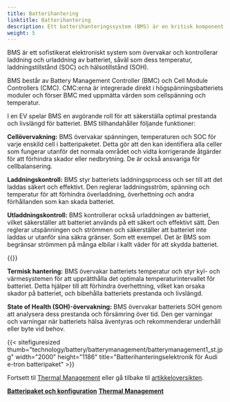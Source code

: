 ```yaml
---
title: Batterihantering
linktitle: Batterihantering
description: Ett batterihanteringssystem (BMS) är en kritisk komponent i ett elfordon (EV) som ansvarar för att hantera batteriets prestanda, hälsa och säkerhet.
weight: 5
---
```

<!-- markdownlint-disable MD033 -->
BMS är ett sofistikerat elektroniskt system som övervakar och kontrollerar laddning och urladdning av batteriet, såväl som dess temperatur, laddningstillstånd (SOC) och hälsotillstånd (SOH).

BMS består av Battery Management Controller (BMC) och Cell Module Controllers (CMC).
CMC:erna är integrerade direkt i högspänningsbatteriets moduler och förser BMC med uppmätta värden som cellspänning och temperatur.

I en EV spelar BMS en avgörande roll för att säkerställa optimal prestanda och livslängd för batteriet. BMS tillhandahåller följande funktioner:

**Cellövervakning:** BMS övervakar spänningen, temperaturen och SOC för varje enskild cell i batteripaketet. Detta gör att den kan identifiera alla celler som fungerar utanför det normala området och vidta korrigerande åtgärder för att förhindra skador eller nedbrytning. De är också ansvariga för cellbalansering.

**Laddningskontroll:** BMS styr batteriets laddningsprocess och ser till att det laddas säkert och effektivt. Den reglerar laddningsström, spänning och temperatur för att förhindra överladdning, överhettning och andra förhållanden som kan skada batteriet.

**Utladdningskontroll:** BMS kontrollerar också urladdningen av batteriet, vilket säkerställer att batteriet används på ett säkert och effektivt sätt. Den reglerar utspänningen och strömmen och säkerställer att batteriet inte laddas ur utanför sina säkra gränser. Som ett exempel. Det är BMS som begränsar strömmen på många elbilar i kallt väder för att skydda batteriet.

{{<evkxdisplayaddarticle />}}

**Termisk hantering:** BMS övervakar batteriets temperatur och styr kyl- och värmesystemen för att upprätthålla det optimala temperaturintervallet för batteriet. Detta hjälper till att förhindra överhettning, vilket kan orsaka skador på batteriet, och bibehålla batteriets prestanda och livslängd.

**State of Health (SOH)-övervakning:** BMS övervakar batteriets SOH genom att analysera dess prestanda och försämring över tid. Den ger varningar och varningar när batteriets hälsa äventyras och rekommenderar underhåll eller byte vid behov.

{{< sitefiguresized thumb="technology/battery/batterymanagement/batterymanagement1_st.jpg" width="2000" height="1186" title="Batterihanteringselektronik för Audi e-tron batteripaket" >}}

Fortsett til [Thermal Management](../thermalmanagement/) eller gå tilbake til [artikkeloversikten](../).

<div class="mt-3 mb-3">
    <a href="../batterypack/" class="text-decoration-none text-black"><strong><i class="bi-arrow-left"></i> Batteripaket och konfiguration</strong></a>
    <a href="../thermalmanagement/" class="text-decoration-none text-black float-end"><strong>Thermal Management <i class="bi-arrow-right"></i></strong></a>
</div>